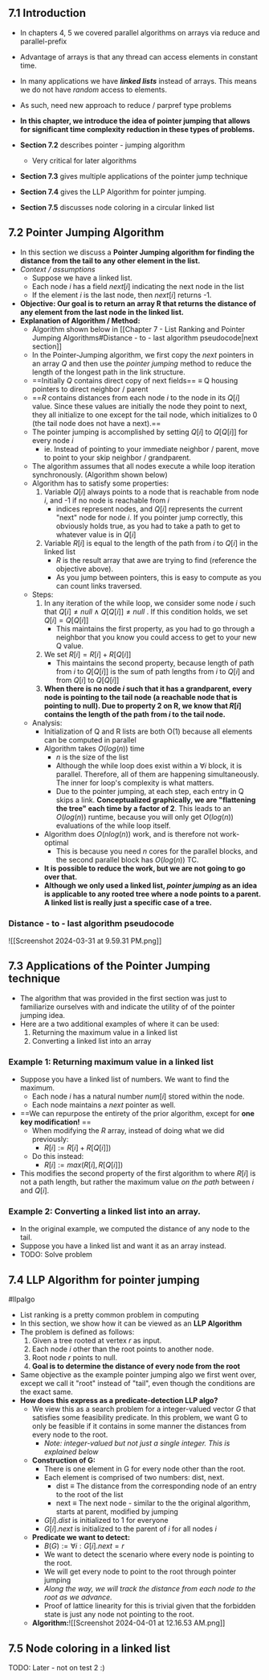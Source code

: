 ## 7.1 Introduction
- In chapters 4, 5 we covered parallel algorithms on arrays via reduce and parallel-prefix
- Advantage of arrays is that any thread can access elements in constant time.
- In many applications we have ***linked lists*** instead of arrays. This means we do not have *random* access to elements.
- As such, need new approach to reduce / parpref type problems
- **In this chapter, we introduce the idea of pointer jumping that allows for significant time complexity reduction in these types of problems.**

- **Section 7.2**  describes pointer - jumping algorithm
	- Very critical for later algorithms
- **Section 7.3** gives multiple applications of the pointer jump technique
- **Section 7.4** gives the LLP Algorithm for pointer jumping.
- **Section 7.5** discusses node coloring in a circular linked list
## 7.2 Pointer Jumping Algorithm
- In this section we discuss a **Pointer Jumping algorithm for finding the distance from the tail to  any other element in the list.**
- *Context / assumptions*
	- Suppose we have a linked list.
	- Each node *i* has a field $next[i]$ indicating the next node in the list
	- If the element $i$ is the last node, then $next[i]$ returns -1.
- **Objective: Our goal is to return an array R that returns the distance of any element from the last node in the linked list.**
- **Explanation of Algorithm / Method:**
	- Algorithm shown below in [[Chapter 7 - List Ranking and Pointer Jumping Algorithms#Distance - to - last algorithm pseudocode|next section]]
	- In the Pointer-Jumping algorithm, we first copy the $next$ pointers in an array $Q$ and then use the *pointer jumping* method to reduce the length of the longest path in the link structure.
	- ==Initially $Q$ contains direct copy of next fields== $\equiv$ Q housing pointers to direct neighbor / parent
	- ==$R$ contains distances from each node $i$ to the node in its $Q[i]$ value. Since these values are initially the node they point to next, they all initialize to one except for the tail node, which initializes to 0 (the tail node does not have a next).==
	- The pointer jumping is accomplished by setting $Q[i]$ to $Q[Q[i]]$ for every node $i$
		- ie.  Instead of pointing to your immediate neighbor / parent, move to point to your skip neighbor / grandparent.
	- The algorithm assumes that all nodes execute a while loop iteration synchronously. (Algorithm shown below)
	- Algorithm has to satisfy some properties:
		1. Variable $Q[i]$ always points to a node that is reachable from node $i$, and -1 if no node is reachable from $i$
			- indices represent nodes, and $Q[i]$ represents the current "next" node for node $i$. If you pointer jump correctly, this obviously holds true, as you had to take a path to get to whatever value is in $Q[i]$
		2. Variable $R[i]$ is equal to the length of the path from $i$ to $Q[i]$ in the linked list
			- $R$ is the result array that awe are trying to find (reference the objective above).
			- As you jump between pointers, this is easy to compute as you can count links traversed.
	- Steps:
		1. In any iteration of the while loop, we consider some node $i$ such that $Q[i] \neq null \land Q[Q[i]] \neq null$ . If this condition holds, we set $Q[i] = Q[Q[i]]$
			- This maintains the first property, as you had to go through a neighbor that you know you could access to get to your new Q value.
		2. We set $R[i] = R[i] + R[Q[i]]$ 
			- This maintains the second property, because length of path from $i$ to $Q[Q[i]]$ is the sum of path lengths from $i$ to $Q[i]$ and from $Q[i]$ to $Q[Q[i]]$
		3. **When there is no node $i$ such that it has a grandparent, every node is pointing to the tail node (a reachable node that is pointing to null). Due to property 2 on R, we know that $R[i]$ contains the length of the path from $i$ to the tail node.**
	- Analysis:
		- Initialization of Q and R lists are both O(1) because all elements can be computed in parallel
		- Algorithm takes $O(log(n))$ time
			- $n$ is the size of the list
			- Although the while loop does exist within a $\forall i$ block, it is parallel. Therefore, all of them are happening simultaneously. The inner for loop's complexity is what matters. 
			- Due to the pointer jumping, at each step, each entry in Q skips a link. **Conceptualized graphically, we are "flattening the tree" each time by a factor of 2**. This leads to an $O(log(n))$ runtime, because you will only get $O(log(n))$ evaluations of the while loop itself.
		- Algorithm does $O(nlog(n))$ work, and is therefore not work-optimal
			- This is because you need *n* cores for the parallel blocks, and the second parallel block has $O(log(n))$ TC.
		- **It is possible to reduce the work, but we are not going to go over that.**
		- **Although we only used a linked list, *pointer jumping* as an idea is applicable to any rooted tree where a node points to a parent. A linked list is really just a specific case of a tree.**
### Distance - to - last algorithm pseudocode
![[Screenshot 2024-03-31 at 9.59.31 PM.png]]

## 7.3 Applications of the Pointer Jumping technique
- The algorithm that was provided in the first section was just to familiarize ourselves with and indicate the utility of of the pointer jumping idea.
- Here are a two additional examples of where it can be used:
	1. Returning the maximum value in a linked list
	2. Converting a linked list into an array
### Example 1: Returning maximum value in a linked list
- Suppose you have a linked list of numbers. We want to find the maximum. 
	- Each node $i$ has a natural number $num[i]$ stored within the node.
	- Each node maintains a $next$ pointer as well.
- ==We can repurpose the entirety of the prior algorithm, except for **one key modification!** ==
	- When modifying the $R$ array, instead of doing what we did previously:
		- $R[i] := R[i] + R[Q[i]]$) 
	- Do this instead:
		- $R[i] := max(R[i], R[Q[i]])$
- This modifies the second property of the first algorithm to where $R[i]$ is not a path length, but rather the maximum value *on the path* between $i$ and $Q[i]$.
### Example 2: Converting a linked list into an array. 
- In the original example, we computed the distance of any node to the tail. 
- Suppose you have a linked list and want it as an array instead. 
- TODO: Solve problem
## 7.4 LLP Algorithm for pointer jumping
#llpalgo 
- List ranking is a pretty common problem in computing
- In this section, we show how it can be viewed as an **LLP Algorithm**
- The problem is defined as follows:
	1. Given a tree rooted at vertex *r* as input.
	2. Each node *i* other than the root points to another node.
	3. Root node *r* points to null.
	4. **Goal is to determine the distance of every node from the root**
- Same objective as the example pointer jumping algo we first went over, except we call it "root" instead of "tail", even though the conditions are the exact same.
- **How does this express as a predicate-detection LLP algo?**
	- We view this as a search problem for a integer-valued vector *G* that satisfies some feasibility predicate. In this problem, we want G to only be feasible if it contains in some manner the distances from every node to the root.
		- *Note: integer-valued but not just a single integer. This is explained below*
	- **Construction of G:**
		- There is one element in G for every node other than the root. 
		- Each element is comprised of two numbers: dist, next.
			- dist $\equiv$ The distance from the corresponding node of an entry to the root of the list
			- next $\equiv$ The next node - similar to the the original algorithm, starts at parent, modified by jumping
		- $G[i].dist$ is initialized to 1 for everyone
		- $G[i].next$ is initialized to the parent of $i$ for all nodes $i$
	- **Predicate we want to detect:**
		- $B(G):= \forall i : G[i].next = r$
		- We want to detect the scenario where every node is pointing to the root. 
		- We will get every node to point to the root through pointer jumping
		- *Along the way, we will track the distance from each node to the root as we advance.*
		- Proof of lattice linearity for this is trivial given that the forbidden state is just any node not pointing to the root. 
	- **Algorithm:**![[Screenshot 2024-04-01 at 12.16.53 AM.png]]
## 7.5 Node coloring in a linked list
TODO: Later - not on test 2 :)
